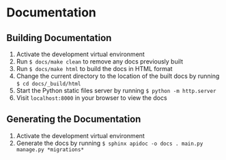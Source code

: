 # Documentation

## Building Documentation
1. Activate the development virtual environment
1. Run `$ docs/make clean` to remove any docs previously built
1. Run `$ docs/make html` to build the docs in HTML format
1. Change the current directory to the location of the built docs
    by running `$ cd docs/_build/html`
1. Start the Python static files server by running
    `$ python -m http.server`
1. Visit `localhost:8000` in your browser to view the docs

## Generating the Documentation
1. Activate the development virtual environment
1. Generate the docs by running
    `$ sphinx apidoc -o docs . main.py manage.py *migrations*`
